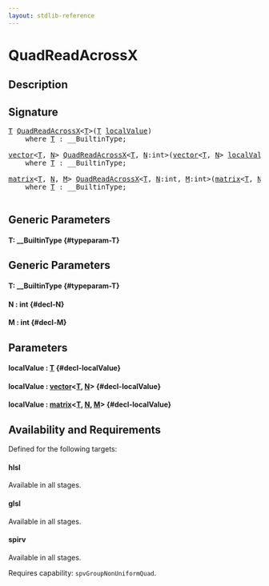 ```yaml
---
layout: stdlib-reference
---
```


# QuadReadAcrossX

## Description





## Signature 

<pre>
<a href="/stdlib-reference/global-decls/QuadReadAcrossX#typeparam-T" class="code_type">T</a> <a href="/stdlib-reference/global-decls/QuadReadAcrossX">QuadReadAcrossX</a>&lt;<a href="/stdlib-reference/global-decls/QuadReadAcrossX#typeparam-T" class="code_type">T</a>&gt;(<a href="/stdlib-reference/global-decls/QuadReadAcrossX#typeparam-T" class="code_type">T</a> <a href="/stdlib-reference/global-decls/QuadReadAcrossX#decl-localValue" class="code_param">localValue</a>)
    <span class='code_keyword'>where</span> <a href="/stdlib-reference/global-decls/QuadReadAcrossX#typeparam-T" class="code_type">T</a> : __BuiltinType;

<a href="/stdlib-reference/types/vector/index">vector</a>&lt;<a href="/stdlib-reference/global-decls/QuadReadAcrossX#typeparam-T" class="code_type">T</a>, <a href="/stdlib-reference/global-decls/QuadReadAcrossX#decl-N" class="code_var">N</a>&gt; <a href="/stdlib-reference/global-decls/QuadReadAcrossX">QuadReadAcrossX</a>&lt;<a href="/stdlib-reference/global-decls/QuadReadAcrossX#typeparam-T" class="code_type">T</a>, <a href="/stdlib-reference/global-decls/QuadReadAcrossX#decl-N" class="code_var">N</a>:<span class="code_keyword">int</span>&gt;(<a href="/stdlib-reference/types/vector/index">vector</a>&lt;<a href="/stdlib-reference/global-decls/QuadReadAcrossX#typeparam-T" class="code_type">T</a>, <a href="/stdlib-reference/global-decls/QuadReadAcrossX#decl-N" class="code_var">N</a>&gt; <a href="/stdlib-reference/global-decls/QuadReadAcrossX#decl-localValue" class="code_param">localValue</a>)
    <span class='code_keyword'>where</span> <a href="/stdlib-reference/global-decls/QuadReadAcrossX#typeparam-T" class="code_type">T</a> : __BuiltinType;

<a href="/stdlib-reference/types/matrix/index">matrix</a>&lt;<a href="/stdlib-reference/global-decls/QuadReadAcrossX#typeparam-T" class="code_type">T</a>, <a href="/stdlib-reference/global-decls/QuadReadAcrossX#decl-N" class="code_var">N</a>, <a href="/stdlib-reference/global-decls/QuadReadAcrossX#decl-M" class="code_var">M</a>&gt; <a href="/stdlib-reference/global-decls/QuadReadAcrossX">QuadReadAcrossX</a>&lt;<a href="/stdlib-reference/global-decls/QuadReadAcrossX#typeparam-T" class="code_type">T</a>, <a href="/stdlib-reference/global-decls/QuadReadAcrossX#decl-N" class="code_var">N</a>:<span class="code_keyword">int</span>, <a href="/stdlib-reference/global-decls/QuadReadAcrossX#decl-M" class="code_var">M</a>:<span class="code_keyword">int</span>&gt;(<a href="/stdlib-reference/types/matrix/index">matrix</a>&lt;<a href="/stdlib-reference/global-decls/QuadReadAcrossX#typeparam-T" class="code_type">T</a>, <a href="/stdlib-reference/global-decls/QuadReadAcrossX#decl-N" class="code_var">N</a>, <a href="/stdlib-reference/global-decls/QuadReadAcrossX#decl-M" class="code_var">M</a>&gt; <a href="/stdlib-reference/global-decls/QuadReadAcrossX#decl-localValue" class="code_param">localValue</a>)
    <span class='code_keyword'>where</span> <a href="/stdlib-reference/global-decls/QuadReadAcrossX#typeparam-T" class="code_type">T</a> : __BuiltinType;

</pre>

## Generic Parameters

#### T: \_\_BuiltinType {#typeparam-T}

## Generic Parameters

#### T: \_\_BuiltinType {#typeparam-T}
#### N  : int {#decl-N}
#### M  : int {#decl-M}

## Parameters

#### localValue  : [T](/stdlib-reference/global-decls/QuadReadAcrossX#typeparam-T) {#decl-localValue}
#### localValue  : [vector](/stdlib-reference/types/vector/index)\<[T](/stdlib-reference/types/vector/index#typeparam-T), [N](/stdlib-reference/types/vector/index#decl-N)\> {#decl-localValue}
#### localValue  : [matrix](/stdlib-reference/types/matrix/index)\<[T](/stdlib-reference/types/matrix/T), [N](/stdlib-reference/types/matrix/index#decl-N), [M](/stdlib-reference/types/matrix/index#decl-M)\> {#decl-localValue}

## Availability and Requirements

Defined for the following targets:

#### hlsl
Available in all stages.

#### glsl
Available in all stages.

#### spirv
Available in all stages.

Requires capability: `spvGroupNonUniformQuad`.


